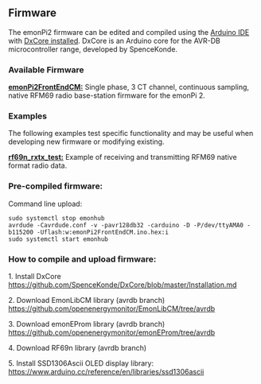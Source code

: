 ## Firmware

The emonPi2 firmware can be edited and compiled using the [Arduino IDE](https://www.arduino.cc/) with [DxCore installed](https://github.com/SpenceKonde/DxCore).
DxCore is an Arduino core for the AVR-DB microcontroller range, developed by SpenceKonde.

### Available Firmware

**[emonPi2FrontEndCM:](emonPi2FrontEndCM)** Single phase, 3 CT channel, continuous sampling, native RFM69 radio base-station firmware for the emonPi 2.

### Examples

The following examples test specific functionality and may be useful when developing new firmware or modifying existing.

**[rf69n_rxtx_test:](rf69n_rxtx_test)** Example of receiving and transmitting RFM69 native format radio data.

### Pre-compiled firmware:

Command line upload:

    sudo systemctl stop emonhub
    avrdude -Cavrdude.conf -v -pavr128db32 -carduino -D -P/dev/ttyAMA0 -b115200 -Uflash:w:emonPi2FrontEndCM.ino.hex:i 
    sudo systemctl start emonhub

### How to compile and upload firmware:

1\. Install DxCore<br>
https://github.com/SpenceKonde/DxCore/blob/master/Installation.md

2\. Download EmonLibCM library (avrdb branch)<br>
https://github.com/openenergymonitor/EmonLibCM/tree/avrdb

3\. Download emonEProm library (avrdb branch)<br>
https://github.com/openenergymonitor/emonEProm/tree/avrdb

4\. Download RF69n library (avrdb branch)<br>

5\. Install SSD1306Ascii OLED display library:<br>
https://www.arduino.cc/reference/en/libraries/ssd1306ascii



